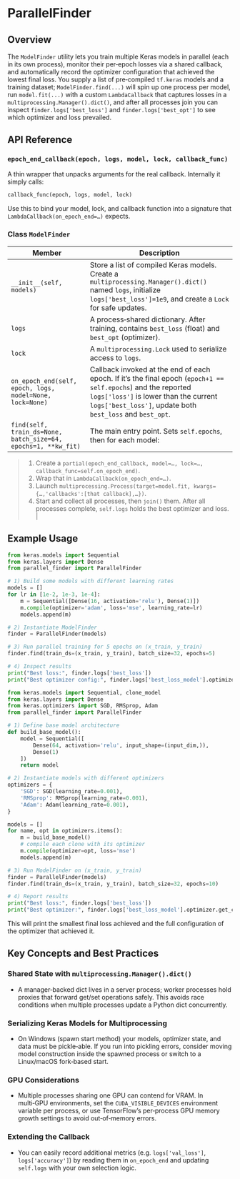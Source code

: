 # ParallelFinder

## Overview

The `ModelFinder` utility lets you train multiple Keras models in parallel (each in its own process), monitor their per‑epoch losses via a shared callback, and automatically record the optimizer configuration that achieved the lowest final loss. You supply a list of pre‑compiled `tf.keras` models and a training dataset; `ModelFinder.find(...)` will spin up one process per model, run `model.fit(...)` with a custom `LambdaCallback` that captures losses in a `multiprocessing.Manager().dict()`, and after all processes join you can inspect `finder.logs['best_loss']` and `finder.logs['best_opt']` to see which optimizer and loss prevailed.

## API Reference

### `epoch_end_callback(epoch, logs, model, lock, callback_func)`

A thin wrapper that unpacks arguments for the real callback. Internally it simply calls:

```python
callback_func(epoch, logs, model, lock)
```

Use this to bind your model, lock, and callback function into a signature that `LambdaCallback(on_epoch_end=…)` expects.

### Class `ModelFinder`

| Member                                                         | Description                                                                                                                                                                                                          |
| -------------------------------------------------------------- | -------------------------------------------------------------------------------------------------------------------------------------------------------------------------------------------------------------------- |
| `__init__(self, models)`                                       | Store a list of compiled Keras models. Create a `multiprocessing.Manager().dict()` named `logs`, initialize `logs['best_loss']=1e9`, and create a `Lock` for safe updates.                                           |
| `logs`                                                         | A process‑shared dictionary. After training, contains `best_loss` (float) and `best_opt` (optimizer).                                                                                                                |
| `lock`                                                         | A `multiprocessing.Lock` used to serialize access to `logs`.                                                                                                                                                         |
| `on_epoch_end(self, epoch, logs, model=None, lock=None)`       | Callback invoked at the end of each epoch. If it’s the final epoch (`epoch+1 == self.epochs`) and the reported `logs['loss']` is lower than the current `logs['best_loss']`, update both `best_loss` and `best_opt`. |
| `find(self, train_ds=None, batch_size=64, epochs=1, **kw_fit)` | The main entry point. Sets `self.epochs`, then for each model:                                                                                                                                                       |

> 1. Create a `partial(epoch_end_callback, model=…, lock=…, callback_func=self.on_epoch_end)`.
> 2. Wrap that in `LambdaCallback(on_epoch_end=…)`.
> 3. Launch `multiprocessing.Process(target=model.fit, kwargs={…,'callbacks':[that callback],…})`.
> 4. Start and collect all processes, then `join()` them.
>    After all processes complete, `self.logs` holds the best optimizer and loss. |

## Example Usage

```python
from keras.models import Sequential
from keras.layers import Dense
from parallel_finder import ParallelFinder

# 1) Build some models with different learning rates
models = []
for lr in [1e-2, 1e-3, 1e-4]:
    m = Sequential([Dense(16, activation='relu'), Dense(1)])
    m.compile(optimizer='adam', loss='mse', learning_rate=lr)
    models.append(m)

# 2) Instantiate ModelFinder
finder = ParallelFinder(models)

# 3) Run parallel training for 5 epochs on (x_train, y_train)
finder.find(train_ds=(x_train, y_train), batch_size=32, epochs=5)

# 4) Inspect results
print("Best loss:", finder.logs['best_loss'])
print("Best optimizer config:", finder.logs['best_loss_model'].optimizer.get_config())
```
```python
from keras.models import Sequential, clone_model
from keras.layers import Dense
from keras.optimizers import SGD, RMSprop, Adam
from parallel_finder import ParallelFinder

# 1) Define base model architecture
def build_base_model():
    model = Sequential([
        Dense(64, activation='relu', input_shape=(input_dim,)),
        Dense(1)
    ])
    return model

# 2) Instantiate models with different optimizers
optimizers = {
    'SGD': SGD(learning_rate=0.001),
    'RMSprop': RMSprop(learning_rate=0.001),
    'Adam': Adam(learning_rate=0.001),
}

models = []
for name, opt in optimizers.items():
    m = build_base_model()
    # compile each clone with its optimizer
    m.compile(optimizer=opt, loss='mse')
    models.append(m)

# 3) Run ModelFinder on (x_train, y_train)
finder = ParallelFinder(models)
finder.find(train_ds=(x_train, y_train), batch_size=32, epochs=10)

# 4) Report results
print("Best loss:", finder.logs['best_loss'])
print("Best optimizer:", finder.logs['best_loss_model'].optimizer.get_config()['name'])
```

This will print the smallest final loss achieved and the full configuration of the optimizer that achieved it.&#x20;

## Key Concepts and Best Practices

### Shared State with `multiprocessing.Manager().dict()`

* A manager‑backed dict lives in a server process; worker processes hold proxies that forward get/set operations safely. This avoids race conditions when multiple processes update a Python dict concurrently.&#x20;

### Serializing Keras Models for Multiprocessing

* On Windows (spawn start method) your models, optimizer state, and data must be pickle‑able. If you run into pickling errors, consider moving model construction inside the spawned process or switch to a Linux/macOS fork‑based start.

### GPU Considerations

* Multiple processes sharing one GPU can contend for VRAM. In multi‑GPU environments, set the `CUDA_VISIBLE_DEVICES` environment variable per process, or use TensorFlow’s per‑process GPU memory growth settings to avoid out‑of‑memory errors.

### Extending the Callback

* You can easily record additional metrics (e.g. `logs['val_loss']`, `logs['accuracy']`) by reading them in `on_epoch_end` and updating `self.logs` with your own selection logic.
